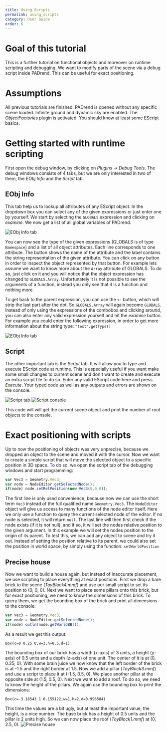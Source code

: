 ```yaml
---
title: Using Scripts
permalink: using_scripts
category: User Guide
order: 6
---
```

<!------------------------------------------------------------------------------------------------
This work is licensed under the Creative Commons Attribution-ShareAlike 4.0 International License.
 To view a copy of this license, visit http://creativecommons.org/licenses/by-sa/4.0/.
 Author: Henrik Heine (hheine@mail.uni-paderborn.de)
 PADrend Version 1.0.0
------------------------------------------------------------------------------------------------->


# Goal of this tutorial
This is a further tutorial on functional objects and moreover on runtime scripting and debugging. We want to modify parts of the scene via a debug script inside PADrend. This can be useful for exact positioning.

# Assumptions
All previous tutorials are finished. PADrend is opened without any specific scene loaded. Infinite ground and dynamic sky are enabled. The *ObjectFactories* plugin is activated. You should know at least some EScript basics.

# Getting started with runtime scripting
First open the debug window, by clicking on *Plugins* -> *Debug Tools*. The debug windows consists of 4 tabs, but we are only interested in two of them, the *EObj Info* and the *Script* tab.

## EObj Info
This tab help us to lookup all attributes of any EScript object. In the dropdown box you can select any of the given expressions or just enter one by yourself. We start by selecting the `GLOBALS` expression and clicking on *examine*. We now get a list of all global variables of PADrend.

![EObj Info tab](figures/EObjInfo_globals.png)

You can now see the type of the given expressions (GLOBALS is of type `Namespace`) and a list of all object attributes. Each line corresponds to one attribute. The button shows the name of the attribute and the label contains the string representation of the given attribute. You can click on any button in order to inspect the object represented by that button. For example lets assume we want to know more about the `Array` attribute of GLOBALS. To do so, just click on it and you will notice that the object expression has changed to `GLOBALS.Array`. Unfortunately it is not possible to see the arguments of a function, instead you only see that it is a function and nothing more.

To get back to the parent expression, you can use the `<-` button, which will strip the last part after the dot. So `GLOBALS.Array` will again become `GLOBALS`. Instead of only using the expressions of the combobox and clicking around, you can also enter any valid expression yourself and hit the *examine* button. For example you could enter the following expression, in order to get more information about the string type: `"test".getType()`

![EObj Info tab](figures/EObjInfo_test.png)

## Script
The other important tab is the *Script* tab. It will allow you to type and execute EScript code at runtime. This is especially useful if you want make some small changes to current scene and don't want to create and execute an extra script file to do so. Enter any valid EScript code here and press *Execute*. Your typed code as well as any outputs and errors are shown on the console.

![Script tab](figures/Script_test.png)
![Script console](figures/Script_console.png)

This code will will get the current scene object and print the number of root objects to the console.

# Exact positioning with scripts
Up to now the positioning of objects was very unprecise, because we dropped an object to the scene and moved it with the cursor. Now we want to create a simple script that will move the selected object to a specific position in 3D space. To do so, we open the script tab of the debugging windows and start programming:
```JavaScript
var Vec3 = Geometry.Vec3;
var node = NodeEditor.getSelectedNode();
if(node) node.setRelPosition(new Vec3(0,0,0));
```
The first line is only used convenience, because now we can use the short term `Vec3` instead of the full qualified name `Geometry.Vec3`. The `NodeEditor` object will give us access to many functions of the node editor itself. Here we only use a function to query the current selected node of the editor. If no node is selected, it will return `null`. The last line will then first check if the node exists (if it is not null), and if so, it will set the nodes relative position to the given argument. In this example we will set the nodes position to the origin of its parent. To test this, we can add any object to scene and try it out.
Instead of setting the position relative to its parent, we could also set the position in world space, by simply using the function: `setWorldPosition`

## Precise house
Now we want to build a house again, but instead of inaccurate placement, we use scripting to place everything at exact positions.
First we drop a bare brick to the scene (*ToyBlock4.mmf*) and use our small script to set its position to (0, 0, 0). Next we want to place some pillars onto this brick, but for exact positioning, we need to know the dimensions of this brick. To query them, we get the bounding box of the brick and print all dimensions to the console:
```JavaScript
var Vec3 = Geometry.Vec3;
var node = NodeEditor.getSelectedNode();
if(node) outln(node.getWorldBB());
```
As a result we get this output:
```
Box(c=0 0.25 0,w=3,h=0.5,d=1)
```
The bounding box of our brick has a width (x-axis) of 3 units, a height (y-axis) of 0.5 units and a depth (z-axis) of one unit. The center of it is at (0, 0.25, 0). With some brain juice we now know that the left border of the brick is at -1.5 and the right border at 1.5. Now we add a pillar (*ToyBlock3.mmf*) and use a script to place it at (-1.5, 0.5, 0). We place another pillar at the opposite side at (1.5, 0.5, 0).
Next we want to add a roof. To do so, we need to know the height of the pillars. We again use the bounding box to print the dimensions:
```
Box(c=-3.18543 1 0.155122,w=1,h=2,d=0.996584)
```
This time the values are a bit ugly, but at least the important value, the height, is a nice number.
The base brick has a height of 0.5 units and the pillar is 2 units high. So we can now place the roof (*ToyBlock1.mmf*) at (0, 2.5, 0).
![Precise house](figures/House.png)
